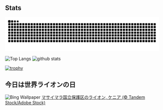## Stats
<picture>
  <source media="(prefers-color-scheme: dark)" srcset="https://raw.githubusercontent.com/ba230t/ba230t/output/github-contribution-grid-snake-dark.svg">
  <source media="(prefers-color-scheme: light)" srcset="https://raw.githubusercontent.com/ba230t/ba230t/output/github-contribution-grid-snake.svg">
  <img alt="github contribution grid snake animation" src="https://raw.githubusercontent.com/ba230t/ba230t/output/github-contribution-grid-snake.svg">
</picture>

<p align="left">
  <img alt="Top Langs" height="150px" src="https://github-readme-stats.vercel.app/api/top-langs/?username=ba230t&layout=compact&theme=transparent" />
  <img alt="github stats" height="150px" src="https://github-readme-stats.vercel.app/api?username=ba230t&theme=transparent" />
</p>

[![trophy](https://github-profile-trophy.vercel.app/?username=ba230t&theme=transparent&column=7)](https://github.com/ryo-ma/github-profile-trophy)


<!-- Bing Wallpaper Start -->
## 今日は世界ライオンの日
![Bing Wallpaper](https://www.bing.com/th?id=OHR.LionessKenya_JA-JP1487330341_1920x1080.jpg&rf=LaDigue_1920x1080.jpg&pid=hp)
[マサイマラ国立保護区のライオン, ケニア (© Tandem Stock/Adobe Stock)](https://www.bing.com/search?q=%E3%83%9E%E3%82%B5%E3%82%A4%E3%83%9E%E3%83%A9%E5%9B%BD%E7%AB%8B%E4%BF%9D%E8%AD%B7%E5%8C%BA%E3%81%AE%E3%83%A9%E3%82%A4%E3%82%AA%E3%83%B3&form=hpcapt&filters=HpDate%3a%2220250809_1500%22)
<!-- Bing Wallpaper End -->
